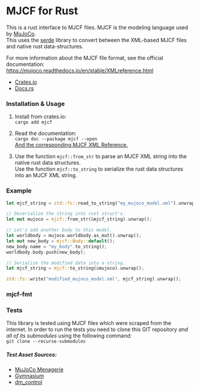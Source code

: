 # MJCF for Rust #

This is a rust interface to MJCF files. MJCF is the modeling language used by
[MuJoCo](https://mujoco.readthedocs.io/en/stable/overview.html).  
This uses the [serde](https://serde.rs/) library to convert between the
XML-based MJCF files and native rust data-structures.

For more information about the MJCF file format, see the official documentation:  
<https://mujoco.readthedocs.io/en/stable/XMLreference.html>

* [Crates.io](https://crates.io/crates/mjcf)
* [Docs.rs](https://docs.rs/crate/mjcf/latest)


### Installation & Usage ###

1) Install from crates.io:  
   `cargo add mjcf`

2) Read the documentation:  
   `cargo doc --package mjcf --open`  
   [And the corresponding MJCF XML Reference.](https://mujoco.readthedocs.io/en/stable/XMLreference.html)

3) Use the function `mjcf::from_str` to parse an MJCF XML string into the native rust data structures.  
   Use the function `mjcf::to_string` to serialize the rust data structures into an MJCF XML string.  


### Example ###
```rust
let mjcf_string = std::fs::read_to_string("my_mujoco_model.xml").unwrap();

// Deserialize the string into rust struct's.
let mut mujoco = mjcf::from_str(&mjcf_string).unwrap();

// Let's add another body to this model.
let worldbody = mujoco.worldbody.as_mut().unwrap();
let mut new_body = mjcf::Body::default();
new_body.name = "my_body".to_string();
worldbody.body.push(new_body);

// Serialize the modified data into a string.
let mjcf_string = mjcf::to_string(&mujoco).unwrap();

std::fs::write("modified_mujoco_model.xml", mjcf_string).unwrap();
```


### mjcf-fmt ###


### Tests ###

This library is tested using MJCF files which were scraped from the internet. In
order to run the tests you need to clone this GIT repository _and all of its
submodules_ using the following command:  
`git clone --recurse-submodules`

##### Test Asset Sources: #####
* [MuJoCo Menagerie](https://github.com/google-deepmind/mujoco_menagerie)
* [Gymnasium](https://gymnasium.farama.org/environments/mujoco/)
* [dm_control](https://github.com/google-deepmind/dm_control)

